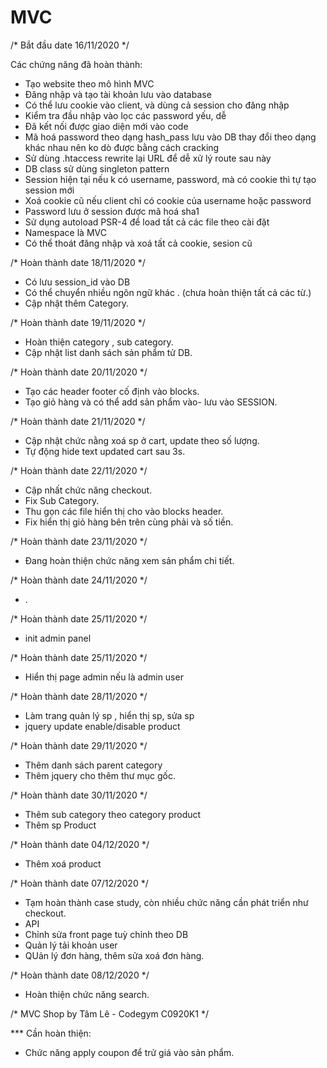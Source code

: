 # MVC

/* Bắt đầu date 16/11/2020 */

Các chứng năng đã hoàn thành:
- Tạo website theo mô hình MVC
- Đăng nhập và tạo tài khoản lưu vào database
- Có thể lưu cookie vào client, và dùng cả session cho đăng nhập
- Kiểm tra đầu nhập vào lọc các password yếu, dễ
- Đã kết nối được giao diện mới vào code
- Mã hoá password theo dạng hash_pass lưu vào DB thay đổi theo dạng khác nhau nên ko dò được bằng cách cracking
- Sử dùng .htaccess rewrite lại URL để dễ xử lý route sau này
- DB class sử dùng singleton pattern
- Session hiện tại nếu k có username, password, mà có cookie thì tự tạo session mới
- Xoá cookie cũ nếu client chỉ có cookie của username hoặc password
- Password lưu ở session được mã hoá sha1
- Sử dụng autoload PSR-4 để load tất cả các file theo cài đặt
- Namespace là MVC
- Có thể thoát đăng nhập và xoá tất cả cookie, sesion cũ

/* Hoàn thành date 18/11/2020 */

- Có lưu session_id vào DB
- Có thể chuyển nhiều ngôn ngữ khác . (chưa hoàn thiện tất cả các từ.)
- Cập nhật thêm Category.

/* Hoàn thành date 19/11/2020 */

- Hoàn thiện category , sub category. 
- Cập nhật list danh sách sản phẩm tử DB.

/* Hoàn thành date 20/11/2020 */

- Tạo các header footer cố định vào blocks.
- Tạo giỏ hàng và có thể add sản phẩm vào- lưu vào SESSION.

/* Hoàn thành date 21/11/2020 */

- Cập nhật chức nằng xoá sp ở cart, update theo số lượng.
- Tự động hide text updated cart sau 3s.

/* Hoàn thành date 22/11/2020 */

- Cập nhất chức năng checkout.
- Fix Sub Category.
- Thu gọn các file hiển thị cho vào blocks header.
- Fix hiển thị giỏ hàng bên trên cùng phải và số tiền.


/* Hoàn thành date 23/11/2020 */

- Đang hoàn thiện chức năng xem sản phẩm chi tiết.


/* Hoàn thành date 24/11/2020 */

- .

/* Hoàn thành date 25/11/2020 */

- init admin panel

/* Hoàn thành date 25/11/2020 */

- Hiển thị page admin nếu là admin user

/* Hoàn thành date 28/11/2020 */

- Làm trang quản lý sp , hiển thị sp, sửa sp
- jquery update enable/disable product

/* Hoàn thành date 29/11/2020 */

- Thêm danh sách parent category
- Thêm jquery cho thêm thư mục gốc.

/* Hoàn thành date 30/11/2020 */

- Thêm sub category theo category product
- Thêm sp Product



/* Hoàn thành date 04/12/2020 */

- Thêm xoá product


/* Hoàn thành date 07/12/2020 */

- Tạm hoàn thành case study, còn nhiều chức năng cần phát triển như checkout.
- API
- Chỉnh sửa front page tuỳ chỉnh theo DB
- Quản lý tải khoản user
- QUản lý đơn hàng, thêm sửa xoá đơn hàng.




/* Hoàn thành date 08/12/2020 */

- Hoàn thiện chức năng search.


/* MVC Shop by Tâm Lê - Codegym C0920K1 */


*** Cần hoàn thiện:
- Chức năng apply coupon để trử giá vào sản phẩm.
